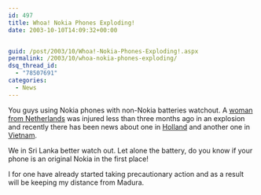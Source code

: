 ```yaml
---
id: 497
title: Whoa! Nokia Phones Exploding!
date: 2003-10-10T14:09:32+00:00


guid: /post/2003/10/Whoa!-Nokia-Phones-Exploding!.aspx
permalink: /2003/10/whoa-nokia-phones-exploding/
dsq_thread_id:
  - "78507691"
categories:
  - News
---
```

<body xmlns="http://www.w3.org/1999/xhtml">
    <p>
        You guys using Nokia phones with non-Nokia batteries watchout. A <a href="http://www.theregister.co.uk/content/68/32462.html">woman
        from Netherlands</a> was injured less than three months ago in an explosion and recently
        there has been news about one in <a href="http://www.theregister.co.uk/content/68/33305.html">Holland</a> and
        another one in <a href="http://www.theregister.co.uk/content/68/33309.html">Vietnam</a>.
    </p>
    <p>
        We in Sri Lanka better watch out. Let alone the battery, do you know if your phone
        is an original Nokia in the first place!
    </p>
    <p>
        I for one have already started taking precautionary action and as a result will be
        keeping my distance from Madura.
    </p>
</body>